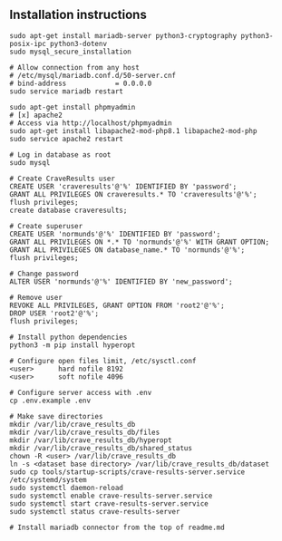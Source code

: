 ## Installation instructions

    sudo apt-get install mariadb-server python3-cryptography python3-posix-ipc python3-dotenv
    sudo mysql_secure_installation

    # Allow connection from any host
    # /etc/mysql/mariadb.conf.d/50-server.cnf
    # bind-address            = 0.0.0.0
    sudo service mariadb restart

    sudo apt-get install phpmyadmin
    # [x] apache2
    # Access via http://localhost/phpmyadmin
    sudo apt-get install libapache2-mod-php8.1 libapache2-mod-php
    sudo service apache2 restart

    # Log in database as root
    sudo mysql
    
    # Create CraveResults user
    CREATE USER 'craveresults'@'%' IDENTIFIED BY 'password';
    GRANT ALL PRIVILEGES ON craveresults.* TO 'craveresults'@'%';
    flush privileges;
    create database craveresults;

    # Create superuser
    CREATE USER 'normunds'@'%' IDENTIFIED BY 'password';
    GRANT ALL PRIVILEGES ON *.* TO 'normunds'@'%' WITH GRANT OPTION;
    GRANT ALL PRIVILEGES ON database_name.* TO 'normunds'@'%';
    flush privileges;

    # Change password
    ALTER USER 'normunds'@'%' IDENTIFIED BY 'new_password';

    # Remove user
    REVOKE ALL PRIVILEGES, GRANT OPTION FROM 'root2'@'%';
    DROP USER 'root2'@'%';
    flush privileges;

    # Install python dependencies
    python3 -m pip install hyperopt

    # Configure open files limit, /etc/sysctl.conf
    <user>      hard nofile 8192
    <user>      soft nofile 4096

    # Configure server access with .env
    cp .env.example .env

    # Make save directories
    mkdir /var/lib/crave_results_db
    mkdir /var/lib/crave_results_db/files
    mkdir /var/lib/crave_results_db/hyperopt
    mkdir /var/lib/crave_results_db/shared_status
    chown -R <user> /var/lib/crave_results_db
    ln -s <dataset base directory> /var/lib/crave_results_db/dataset
    sudo cp tools/startup-scripts/crave-results-server.service /etc/systemd/system
    sudo systemctl daemon-reload
    sudo systemctl enable crave-results-server.service
    sudo systemctl start crave-results-server.service
    sudo systemctl status crave-results-server

    # Install mariadb connector from the top of readme.md
